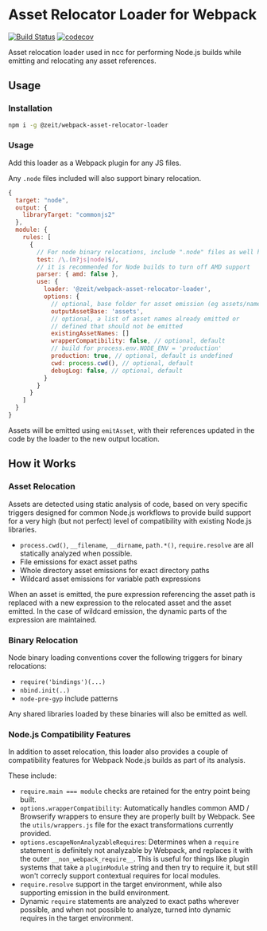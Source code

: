 # Asset Relocator Loader for Webpack

[![Build Status](https://circleci.com/gh/zeit/webpack-asset-relocator-loader.svg?&style=shield)](https://circleci.com/gh/zeit/workflows/webpack-asset-relocator-loader)
[![codecov](https://codecov.io/gh/zeit/webpack-asset-relocator-loader/branch/master/graph/badge.svg)](https://codecov.io/gh/zeit/webpack-asset-relocator-loader)

Asset relocation loader used in ncc for performing Node.js builds while emitting and relocating any asset references.

## Usage

### Installation
```bash
npm i -g @zeit/webpack-asset-relocator-loader
```

### Usage

Add this loader as a Webpack plugin for any JS files.

Any `.node` files included will also support binary relocation.

```js
{
  target: "node",
  output: {
    libraryTarget: "commonjs2"
  },
  module: {
    rules: [
      {
        // For node binary relocations, include ".node" files as well here
        test: /\.(m?js|node)$/,
        // it is recommended for Node builds to turn off AMD support
        parser: { amd: false },
        use: {
          loader: '@zeit/webpack-asset-relocator-loader',
          options: {
            // optional, base folder for asset emission (eg assets/name.ext)
            outputAssetBase: 'assets',
            // optional, a list of asset names already emitted or
            // defined that should not be emitted
            existingAssetNames: []
            wrapperCompatibility: false, // optional, default
            // build for process.env.NODE_ENV = 'production'
            production: true, // optional, default is undefined
            cwd: process.cwd(), // optional, default
            debugLog: false, // optional, default
          }
        }
      }
    ]
  }
}
```

Assets will be emitted using `emitAsset`, with their references updated in the code by the loader to the new output location.

## How it Works

### Asset Relocation

Assets are detected using static analysis of code, based on very specific triggers designed for common Node.js workflows to provide build support for a very high (but not perfect) level of compatibility with existing Node.js libraries.

* `process.cwd()`, `__filename`, `__dirname`, `path.*()`, `require.resolve` are all statically analyzed when possible.
* File emissions for exact asset paths
* Whole directory asset emissions for exact directory paths
* Wildcard asset emissions for variable path expressions

When an asset is emitted, the pure expression referencing the asset path is replaced with a new expression to the relocated asset and the asset emitted. In the case of wildcard emission, the dynamic parts of the expression are maintained.

### Binary Relocation

Node binary loading conventions cover the following triggers for binary relocations:
* `require('bindings')(...)`
* `nbind.init(..)`
* `node-pre-gyp` include patterns

Any shared libraries loaded by these binaries will also be emitted as well.

### Node.js Compatibility Features

In addition to asset relocation, this loader also provides a couple
of compatibility features for Webpack Node.js builds as part of its analysis.

These include:

* `require.main === module` checks are retained for the entry point being built.
* `options.wrapperCompatibility`: Automatically handles common AMD / Browserify wrappers to ensure they are properly built by Webpack. See the `utils/wrappers.js` file for the exact transformations currently provided.
* `options.escapeNonAnalyzableRequires`: Determines when a `require` statement is definitely not analyzable by Webpack, and replaces it with the outer `__non_webpack_require__`. This is useful for things like plugin systems that take a `pluginModule` string and then try to require it, but still won't correcly support contextual requires for local modules.
* `require.resolve` support in the target environment, while also supporting emission in the build environment.
* Dynamic `require` statements are analyzed to exact paths wherever possible, and when not possible to analyze, turned into dynamic requires in the target environment.
